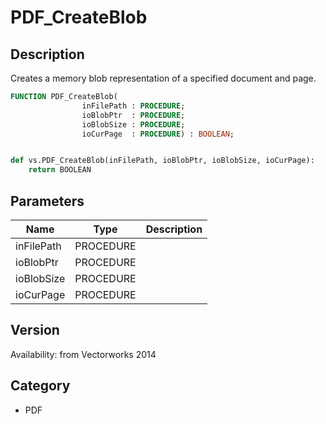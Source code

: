 # PDF_CreateBlob

## Description
Creates a memory blob representation of a specified document and page.

```pascal
FUNCTION PDF_CreateBlob(
				inFilePath : PROCEDURE;
				ioBlobPtr  : PROCEDURE;
				ioBlobSize : PROCEDURE;
				ioCurPage  : PROCEDURE) : BOOLEAN;
```

```python

def vs.PDF_CreateBlob(inFilePath, ioBlobPtr, ioBlobSize, ioCurPage):
    return BOOLEAN
```

## Parameters
|Name|Type|Description|
|---|---|---|
|inFilePath|PROCEDURE||
|ioBlobPtr|PROCEDURE||
|ioBlobSize|PROCEDURE||
|ioCurPage|PROCEDURE||

## Version
Availability: from Vectorworks 2014
## Category
* PDF

